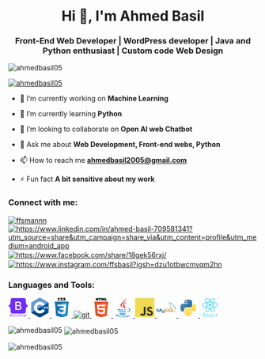 <h1 align="center">Hi 👋, I'm Ahmed Basil</h1>
<h3 align="center">Front-End Web Developer | WordPress developer | Java and Python enthusiast | Custom code Web Design</h3>

<p align="left"> <img src="https://komarev.com/ghpvc/?username=ahmedbasil05&label=Profile%20views&color=0e75b6&style=flat" alt="ahmedbasil05" /> </p>

<p align="left"> <a href="https://github.com/ryo-ma/github-profile-trophy"><img src="https://github-profile-trophy.vercel.app/?username=ahmedbasil05" alt="ahmedbasil05" /></a> </p>


- 🔭 I’m currently working on **Machine Learning**

- 🌱 I’m currently learning **Python**

- 👯 I’m looking to collaborate on **Open AI web Chatbot**

- 💬 Ask me about **Web Development, Front-end webs, Python**

- 📫 How to reach me **ahmedbasil2005@gmail.com**

- ⚡ Fun fact **A bit sensitive about my work**

<h3 align="left">Connect with me:</h3>
<p align="left">
<a href="https://twitter.com/ffsmannn" target="blank"><img align="center" src="https://raw.githubusercontent.com/rahuldkjain/github-profile-readme-generator/master/src/images/icons/Social/twitter.svg" alt="ffsmannn" height="30" width="40" /></a>
<a href="https://linkedin.com/in/https://www.linkedin.com/in/ahmed-basil-709581341?utm_source=share&utm_campaign=share_via&utm_content=profile&utm_medium=android_app" target="blank"><img align="center" src="https://raw.githubusercontent.com/rahuldkjain/github-profile-readme-generator/master/src/images/icons/Social/linked-in-alt.svg" alt="https://www.linkedin.com/in/ahmed-basil-709581341?utm_source=share&utm_campaign=share_via&utm_content=profile&utm_medium=android_app" height="30" width="40" /></a>
<a href="https://fb.com/https://www.facebook.com/share/18gek56rxj/" target="blank"><img align="center" src="https://raw.githubusercontent.com/rahuldkjain/github-profile-readme-generator/master/src/images/icons/Social/facebook.svg" alt="https://www.facebook.com/share/18gek56rxj/" height="30" width="40" /></a>
<a href="https://instagram.com/https://www.instagram.com/ffsbasil?igsh=dzu1otbwcmvqm2hn" target="blank"><img align="center" src="https://raw.githubusercontent.com/rahuldkjain/github-profile-readme-generator/master/src/images/icons/Social/instagram.svg" alt="https://www.instagram.com/ffsbasil?igsh=dzu1otbwcmvqm2hn" height="30" width="40" /></a>
</p>

<h3 align="left">Languages and Tools:</h3>
<p align="left"> <a href="https://getbootstrap.com" target="_blank" rel="noreferrer"> <img src="https://raw.githubusercontent.com/devicons/devicon/master/icons/bootstrap/bootstrap-plain-wordmark.svg" alt="bootstrap" width="40" height="40"/> </a> <a href="https://www.w3schools.com/cpp/" target="_blank" rel="noreferrer"> <img src="https://raw.githubusercontent.com/devicons/devicon/master/icons/cplusplus/cplusplus-original.svg" alt="cplusplus" width="40" height="40"/> </a> <a href="https://www.w3schools.com/css/" target="_blank" rel="noreferrer"> <img src="https://raw.githubusercontent.com/devicons/devicon/master/icons/css3/css3-original-wordmark.svg" alt="css3" width="40" height="40"/> </a> <a href="https://git-scm.com/" target="_blank" rel="noreferrer"> <img src="https://www.vectorlogo.zone/logos/git-scm/git-scm-icon.svg" alt="git" width="40" height="40"/> </a> <a href="https://www.w3.org/html/" target="_blank" rel="noreferrer"> <img src="https://raw.githubusercontent.com/devicons/devicon/master/icons/html5/html5-original-wordmark.svg" alt="html5" width="40" height="40"/> </a> <a href="https://www.java.com" target="_blank" rel="noreferrer"> <img src="https://raw.githubusercontent.com/devicons/devicon/master/icons/java/java-original.svg" alt="java" width="40" height="40"/> </a> <a href="https://developer.mozilla.org/en-US/docs/Web/JavaScript" target="_blank" rel="noreferrer"> <img src="https://raw.githubusercontent.com/devicons/devicon/master/icons/javascript/javascript-original.svg" alt="javascript" width="40" height="40"/> </a> <a href="https://www.mysql.com/" target="_blank" rel="noreferrer"> <img src="https://raw.githubusercontent.com/devicons/devicon/master/icons/mysql/mysql-original-wordmark.svg" alt="mysql" width="40" height="40"/> </a> <a href="https://www.python.org" target="_blank" rel="noreferrer"> <img src="https://raw.githubusercontent.com/devicons/devicon/master/icons/python/python-original.svg" alt="python" width="40" height="40"/> </a> <a href="https://reactjs.org/" target="_blank" rel="noreferrer"> <img src="https://raw.githubusercontent.com/devicons/devicon/master/icons/react/react-original-wordmark.svg" alt="react" width="40" height="40"/> </a> </p>

<p><img align="left" src="https://github-readme-stats.vercel.app/api/top-langs?username=ahmedbasil05&show_icons=true&locale=en&layout=compact" alt="ahmedbasil05" /></p>

<p>&nbsp;<img align="center" src="https://github-readme-stats.vercel.app/api?username=ahmedbasil05&show_icons=true&locale=en" alt="ahmedbasil05" /></p>

<p><img align="center" src="https://github-readme-streak-stats.herokuapp.com/?user=ahmedbasil05&" alt="ahmedbasil05" /></p>
